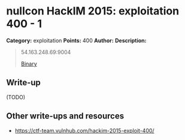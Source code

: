 # nullcon HackIM 2015: exploitation 400 - 1

**Category:** exploitation
**Points:** 400
**Author:**
**Description:**

> 54.163.248.69:9004
> 
>	[Binary](MentalNote.tar.gz)

## Write-up

(TODO)

## Other write-ups and resources

* <https://ctf-team.vulnhub.com/hackim-2015-exploit-400/>
